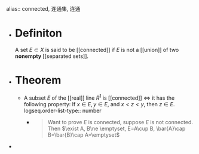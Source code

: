 alias:: connected, 连通集, 连通

- # Definiton
  A set $E\subset X$ is said to be [[connected]] if $E$ is not a [[union]] of two **nonempty** [[separated sets]].
- # Theorem
	- A subset $E$ of the [[real]] line $R^1$ is [[connected]] $\Longleftrightarrow$ it has the following property: If $x\in E, y\in E$, and $x < z < y$, then $z\in E$.
	  logseq.order-list-type:: number
		- >Want to prove $E$ is connected, suppose $E$ is not connected. Then $\exist A, B\ne \emptyset, E=A\cup B, \bar{A}\cap B=\bar{B}\cap A=\emptyset$
-